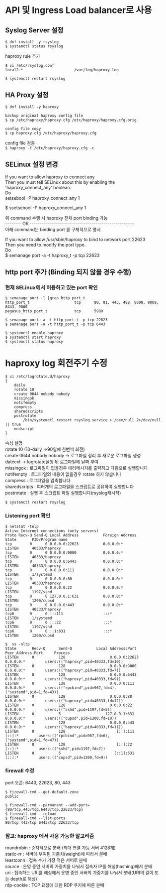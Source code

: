 # API 및 Ingress Load balancer로 사용  

## Syslog Server 설정   
```
$ dnf install -y rsyslog
$ systemctl status rsyslog
```
haproxy rule 추가  
```
$ vi /etc/rsyslog.conf
local2.*                       /var/log/haproxy.log

$ systemctl restart rsyslog
```  
## HA Proxy 설정  
```
$ dnf install -y haproxy

backup original haproxy config file
$ cp /etc/haproxy/haproxy.cfg /etc/haproxy/haproxy.cfg.orig

config file copy
$ cp haproxy.cfg /etc/haproxy/haproxy.cfg
```  
config file 검증  
`$ haproxy -f /etc/haproxy/haproxy.cfg -c`

## SELinux 설정 변경  

If you want to allow haproxy to connect any  
Then you must tell SELinux about this by enabling the 'haproxy_connect_any' boolean.  
Do   
setsebool -P haproxy_connect_any 1  

$ ssetsebool -P haproxy_connect_any 1  

위 command 수행 시 haproxy 전체 port binding 가능  
--------  OR ----------------------------------------------------  
아래 command는 binding port 를 구체적으로 명시  

If you want to allow /usr/sbin/haproxy to bind to network port 22623  
Then you need to modify the port type.  
Do  
$ semanage port -a -t haproxy_t -p tcp 22623  

http port 추가 (Binding 되지 않을 경우 수행)   
-----------------------------------------------------
### 현재 SELinux에서 허용하고 있는 port 확인  
```
$ semanage port -l |grep http_port_t
http_port_t                    tcp      80, 81, 443, 488, 8008, 8009, 8443, 9000
pegasus_http_port_t            tcp      5988

$ semanage port -a -t http_port_t -p tcp 22623
$ semanage port -a -t http_port_t -p tcp 6443

$ systemctl enable haproxy
$ systemctl start haproxy
$ systemctl status haproxy
```

# haproxy log 회전주기 수정
```
$ vi /etc/logrotate.d/haproxy 
{
    daily
    rotate 10
    create 0644 nobody nobody
    missingok
    notifempty
    compress
    sharedscripts
    postrotate
        /bin/systemctl restart rsyslog.service > /dev/null 2>/dev/null || true
    endscript
}
```
속성 설명  
rotate 10 (10-daily ->90일에 한번씩 회전)  
create 0644 nobody nobody -> 로그파일 정리 후 새로운 로그파일 생성  
dateext -> logrotate실행 뒤 로그파일에 날짜 부여  
missingok : 로그파일이 없을경우 에러메시지를 출력하고 다음으로 실행합니다  
notifempty : 로그파일의 내용이 없을경우 rotate 하지 않습니다  
compress : 로그파일을 압축합니다  
sharedscripts : 여러개의 로그파일을 스크립트로 공유하여 실행합니다  
postrotate : 실행 후 스크립트 파일 실행합니다(rsyslog재시작)  

`$ systemctl restart rsyslog`

### Listening port 확인  
```
$ netstat -tnlp
Active Internet connections (only servers)
Proto Recv-Q Send-Q Local Address           Foreign Address         State       PID/Program name
tcp        0      0 0.0.0.0:22623           0.0.0.0:*               LISTEN      40333/haproxy
tcp        0      0 0.0.0.0:9000            0.0.0.0:*               LISTEN      40333/haproxy
tcp        0      0 0.0.0.0:6443            0.0.0.0:*               LISTEN      40333/haproxy
tcp        0      0 0.0.0.0:111             0.0.0.0:*               LISTEN      1/systemd
tcp        0      0 0.0.0.0:80              0.0.0.0:*               LISTEN      40333/haproxy
tcp        0      0 0.0.0.0:22              0.0.0.0:*               LISTEN      1197/sshd
tcp        0      0 127.0.0.1:631           0.0.0.0:*               LISTEN      1200/cupsd
tcp        0      0 0.0.0.0:443             0.0.0.0:*               LISTEN      40333/haproxy
tcp6       0      0 :::111                  :::*                    LISTEN      1/systemd
tcp6       0      0 :::22                   :::*                    LISTEN      1197/sshd
tcp6       0      0 ::1:631                 :::*                    LISTEN      1200/cupsd

$  ss -nltp  
State       Recv-Q      Send-Q           Local Address:Port            Peer Address:Port     Process
LISTEN      0           128                    0.0.0.0:22623                0.0.0.0:*         users:(("haproxy",pid=40333,fd=10))
LISTEN      0           128                    0.0.0.0:9000                 0.0.0.0:*         users:(("haproxy",pid=40333,fd=7))
LISTEN      0           128                    0.0.0.0:6443                 0.0.0.0:*         users:(("haproxy",pid=40333,fd=9))
LISTEN      0           128                    0.0.0.0:111                  0.0.0.0:*         users:(("rpcbind",pid=967,fd=4),("systemd",pid=1,fd=43))
LISTEN      0           128                    0.0.0.0:80                   0.0.0.0:*         users:(("haproxy",pid=40333,fd=12))
LISTEN      0           128                    0.0.0.0:22                   0.0.0.0:*         users:(("sshd",pid=1197,fd=5))
LISTEN      0           5                    127.0.0.1:631                  0.0.0.0:*         users:(("cupsd",pid=1200,fd=10))
LISTEN      0           128                    0.0.0.0:443                  0.0.0.0:*         users:(("haproxy",pid=40333,fd=11))
LISTEN      0           128                       [::]:111                     [::]:*         users:(("rpcbind",pid=967,fd=6),("systemd",pid=1,fd=47))
LISTEN      0           128                       [::]:22                      [::]:*         users:(("sshd",pid=1197,fd=7))
LISTEN      0           5                        [::1]:631                     [::]:*         users:(("cupsd",pid=1200,fd=9))
```  

### firewall 수정  
port 오픈: 6443, 22623, 80, 443  
```
$ firewall-cmd --get-default-zone
public

$ firewall-cmd --permanent --add-port={80/tcp,443/tcp,6443/tcp,22623/tcp}
$ firewall-cmd --reload
$ fireeall-cmd --list-ports
80/tcp 443/tcp 6443/tcp 22623/tcp
```

### 참고: haproxy 에서 사용 가능한 알고리즘  

roundrobin : 순차적으로 분배 (최대 연결 가능 서버 4128개)  
static-rr : 서버에 부여된 가중치(weight)에 따라서 분배  
leastconn : 접속 수가 가장 적은 서버로 분배  
source : 운영 중인 서버의 가중치를 나눠서 접속자 IP를 해싱(hashing)해서 분배  
uri : 접속하는 URI를 해싱해서 운영 중인 서버의 가중치를 나눠서 분배(URI의 길이 또는 depth로 해싱)  
rdp-cookie : TCP 요청에 대한 RDP 쿠키에 따른 분배  